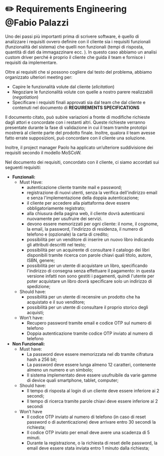 # ✏️ Requirements Engineering @Fabio Palazzi

Uno dei passi più importanti prima di scrivere software, è quello di analizzare i requisiti ovvero definire con il cliente sia i requisiti funzionali (funzionalità del sistema) che quelli non funzionali (tempi di risposta, quantità di dati da immagazzinare ecc. ). In questo caso abbiamo un analisi custom driver perché è proprio il cliente che guida il team e fornisce i requisiti da implementare.

Oltre ai requisiti che si possono cogliere dal testo del problema, abbiamo organizzato ulteriori meeting per:

- Capire le funzionalità volute dal cliente (*elicitation*)
- Negoziare le funzionalità volute con quelle a nostro parere realizzabili (*negotiation*)
- Specificare i requisiti finali approvati sia dal team che dal cliente e contenuti nel documento di **REQUIREMENTS SPECIFICATIONS**

Il documento citato, può subire variazioni a fronte di modifiche richieste dagli attori e concordate con i restanti altri. Queste richieste verranno presentate durante la fase di validazione in cui il team tramite prototipi mostrerà al cliente parte del prodotto finale. Inoltre, qualora il team avesse fatto errate supposizioni, può concordare con il cliente una soluzione.

Inoltre, il project manager Paolo ha applicato un’ulteriore suddivisione dei requisiti secondo il modello MoSCoW.

Nel documento dei requisiti, concordato con il cliente, ci siamo accordati sui seguenti requisiti:

- **Funzionali:**
    - Must Have:
        - autenticazione cliente tramite mail e password;
        - registrazione di nuovi utenti, senza la verifica dell'indirizzo email e senza l'implementazione della doppia autenticazione;
        - il cliente per accedere alla piattaforma deve essere obbligatoriamente registrato;
        - alla chiusura della pagina web, il cliente dovrà autenticarsi nuovamente per usufruire dei servizi.
        - devono essere memorizzati per ogni cliente: il nome, il cognome, la email,  la password, l’indirizzo di residenza, il numero di telefono e (opzionale) la carta di credito;
        - possibilità per un venditore di inserire un nuovo libro indicando gli attributi descritti nel testo;
        - possibilità per un acquirente di consultare il catalogo dei libri disponibili tramite ricerca con parole chiavi quali titolo, autore, ISBN, genere;
        - possibilità per un utente di acquistare un libro, specificando l'indirizzo di consegna senza effettuare il pagamento: in questa versione infatti non sono gestiti i pagamenti, quindi l'utente per poter acquistare un libro dovrà specificare solo un indirizzo di spedizione;
    - Should have:
        - possibilità per un utente di recensire un prodotto che ha acquistato e il suo venditore;
        - possibilità per un utente di consultare il proprio storico degli acquisti;
    - Won’t have:
        - Recupero password tramite email e codice OTP sul numero di telefono
        - Doppia autenticazione tramite codice OTP inviato al numero di telefono
- **Non Funzionali:**
    - Must have:
        - La password deve essere memorizzata nel db tramite cifratura hash a 256 bit;
        - La password deve essere lunga almeno 12 caratteri, contenente almeno un numero e un simbolo;
        - Il sistema implementato deve essere usufruibile da varie gamme di device quali smartphone, tablet, computer;
    - Should have:
        - Il tempo di risposta al login di un cliente deve essere inferiore ai 2 secondi;
        - Il tempo di ricerca tramite parole chiavi deve essere inferiore ai 2 secondi
    - Won’t have
        - Il codice OTP inviato al numero di telefono (in caso di reset password o di autenticazione) deve arrivare entro 30 secondi la richiesta;
        - Il codice OTP inviato per email deve avere una scadenza di 5 minuti.
        - Durante la registrazione, o la richiesta di reset delle password, la email deve essere stata inviata entro 1 minuto dalla richiesta;